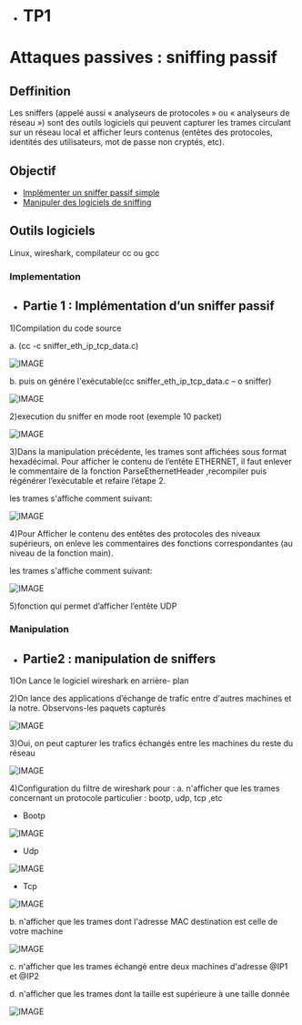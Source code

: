 - # TP1

# Attaques passives : sniffing passif

## Deffinition

Les sniffers (appelé aussi « analyseurs de protocoles » ou « analyseurs de réseau ») sont des outils logiciels qui peuvent capturer les trames circulant sur un réseau local et afficher leurs contenus (entêtes des protocoles, identités des utilisateurs, mot de passe non cryptés, etc).

## Objectif

- [Implémenter un sniffer passif simple](#implementation)
- [Manipuler des logiciels de sniffing](#manipulation)

## Outils logiciels

Linux, wireshark, compilateur cc ou gcc

### Implementation

- ## Partie 1 : Implémentation d’un sniffer passif

1)Compilation du code source 

a. (cc -c sniffer_eth_ip_tcp_data.c)
    
![IMAGE](codesource.jpeg)

b. puis on génére l'exécutable(cc sniffer_eth_ip_tcp_data.c – o sniffer)

![IMAGE](exec.jpeg)

2)execution du sniffer en mode root (exemple 10 packet)

![IMAGE](testsnif.jpeg)

3)Dans la manipulation précédente, les trames sont affichées sous format hexadécimal. Pour
afficher le contenu de l’entête ETHERNET, il faut enlever le commentaire de la fonction
ParseEthernetHeader ,recompiler puis régénérer l’exécutable et refaire l’étape 2.

les trames s'affiche comment suivant:

![IMAGE](comment3.jpeg)

4)Pour Afficher le contenu des entêtes des protocoles des niveaux supérieurs, on enleve les
commentaires des fonctions correspondantes (au niveau de la fonction main).

les trames s'affiche comment suivant:

![IMAGE](comment44.jpeg)

5)fonction qui permet d’afficher l’entête UDP

### Manipulation

- ## Partie2 : manipulation de sniffers

1)On Lance le logiciel wireshark en arrière- plan

2)On lance des applications d’échange de trafic entre d'autres machines et la notre. Observons-les
paquets capturés

![IMAGE](echangeip.jpeg)

3)Oui, on peut capturer les trafics échangés entre les machines du reste du réseau 

![IMAGE](echangeipp.jpeg)

4)Configuration du filtre de wireshark pour :
 a. n'afficher que les trames concernant un protocole particulier : bootp, udp, tcp ,etc
  
  - Bootp
    
![IMAGE](bootp.jpeg)
  
   - Udp
    
![IMAGE](udp.jpeg)

   - Tcp

![IMAGE](tcp.jpeg)

 b. n'afficher que les trames dont l'adresse MAC destination est celle de votre machine
 
 ![IMAGE](dst1.jpeg)
 
 c. n'afficher que les trames échangé entre deux machines d'adresse @IP1 et @IP2
 
 
 d. n'afficher que les trames dont la taille est supérieure à une taille donnée

![IMAGE](frameln.jpeg)
 

